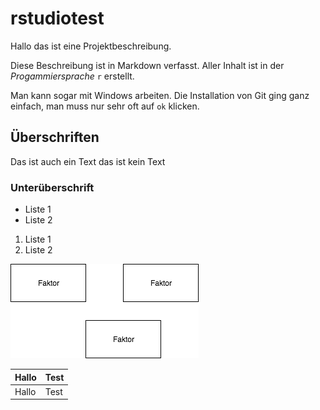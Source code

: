 # rstudiotest
Hallo das ist eine Projektbeschreibung.

Diese Beschreibung ist in Markdown verfasst. Aller Inhalt ist in der _Progammiersprache_ `r` erstellt.

Man kann sogar mit Windows arbeiten. Die Installation von Git ging ganz einfach, man muss nur sehr oft auf `ok` klicken.

## Überschriften
Das ist auch ein Text
 das ist kein Text
### Unterüberschrift

* Liste 1
* Liste 2

1. Liste 1
2. Liste 2



![tooltip](githubfiles/Faktorenraum.png)

| Hallo | Test |
|------|-------|
| Hallo | Test |

